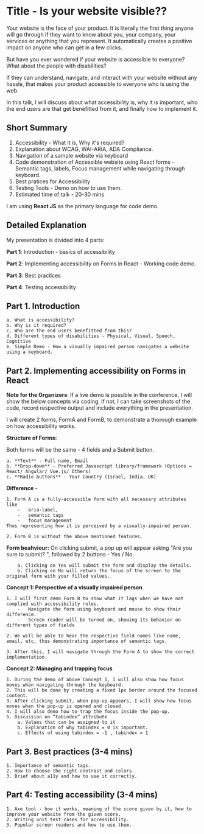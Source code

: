 # Title - Is your website visible??
Your website is the face of your product. It is literally the first thing anyone will go through if they want to know about you, your company, your services or anything that you represent. It automatically creates a positive impact on anyone who can get in a few clicks.

But have you ever wondered if your website is accessible to everyone? What about the people with disabilities? 

If they can understand, navigate, and interact with your website without any hassle, that makes your product accessible to everyone who is using the web. 

In this talk, I will discuss about what accessibility is, why it is important, who the end users are that get benefitted from it, and finally how to implement it.

## Short Summary

1. Accessibility - What it is, Why it's required?
2. Explanation about WCAG, WAI-ARIA, ADA Compliance.
3. Navigation of a sample website via keyboard
4. Code demonstration of Accessible website using React forms - Semantic tags, labels, Focus management while navigating through keyboard. 
5. Best pratices for Accessibility
6. Testing Tools - Demo on how to use them.
7. Estimated time of talk - 20-30 mins

I am using **React JS** as the primary language for code demo.


## Detailed Explanation

My presentation is divided into 4 parts:

**Part 1**: Introduction - basics of accessibility

**Part 2**: Implementing accessibility on Forms in React - Working code demo.

**Part 3**: Best practices

**Part 4**: Testing accessibility


## Part 1. Introduction
	a. What is accessibility? 
	b. Why is it required?
	c. Who are the end users benefitted from this?
	d. Different types of disabilities - Physical, Visual, Speech, Cognitive 
	e. Simple Demo - How a visually impaired person navigates a website using a keyboard.

## Part 2. Implementing accessibility on Forms in React

**Note for the Organizers**: If a live demo is possible in the conference, I will show the below concepts via coding.
If not, I can take screenshots of the code, record respective output and include everything in the presentation.

I will create 2 forms, FormA and FormB, to demonstrate a thorough example on how accessibility works.
	
**Structure of Forms:**

Both forms will be the same - 4 fields and a Submit button.

	a. **Text** - Full name, Email
	b. **Drop-down** - Preferred Javascript library/framework (Options = React/ Angular/ Vue.js/ Others)
	c. **Radio buttons** - Your Country (Israel, India, UK)

**Difference** - 

	1. Form A is a fully-accessible form with all necessary attributes like 
		-	aria-label, 
		-	semantic tags
		- 	focus management
	Thus representing how it is perceived by a visually-impaired person. 

	2. Form B is without the above mentioned features.

**Form beahviour:** On clicking submit, a pop up will appear asking "Are you sure to submit? ", followed by 2 buttons - Yes / No.

		a. Clicking on Yes will submit the form and display the details.
		b. Clicking on No will return the focus of the screen to the original form with your filled values. 


**Concept 1: Perspective of a visually impaired person**
	
	1. I will first demo Form B to show what it lags when we have not complied with accessibility rules.
		-	Navigate the form using keyboard and mouse to show their difference.
		-	Screen reader will be turned on, showing its behavior on different types of fields
	
	2. We will be able to hear the respective field names like name, email, etc, thus demonstrating importance of semantic tags.
	
	3. After this, I will navigate through the Form A to show the correct implementation.
	
**Concept 2: Managing and trapping focus**

	1. During the demo of above Concept 1, I will also show how focus moves when navigating through the keyboard.
	2. This will be done by creating a fixed 1px border around the focused content.
	3. After clicking submit, when pop-up appears, I will show how focus moves when the pop-up is opened and closed. 
	4. I will also demo how to trap the focus inside the pop-up.
	5. Discussion on “tabindex” attribute
		a. Values that can be assigned to it
		b. Explanation of why tabindex = 0 is important.
		c. Effects of using tabindex = -1 , tabindex = 1
		
## Part 3. Best practices (3-4 mins)
	1. Importance of semantic tags.
	2. How to choose the right contrast and colors.
	3. Brief about a11y and how to use it correctly.

## Part 4: Testing accessibility (3-4 mins)
	1. Axe tool - how it works, meaning of the score given by it, how to improve your website from the given score.
	2. Writing unit test cases for accessibility.
	3. Popular screen readers and how to use them.
